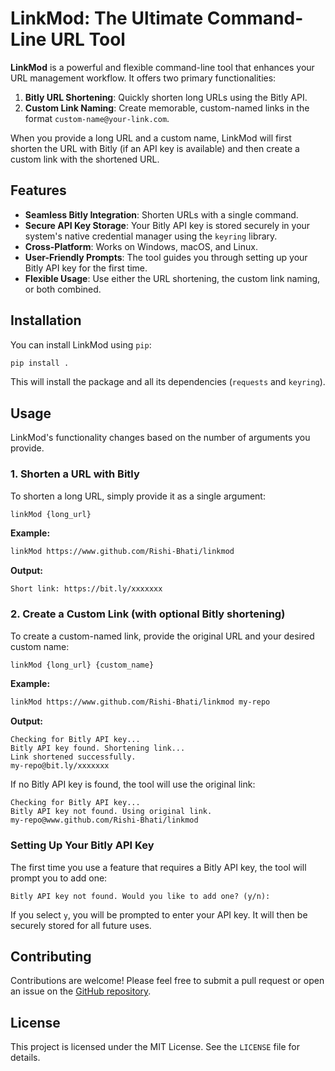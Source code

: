 # LinkMod: The Ultimate Command-Line URL Tool



**LinkMod** is a powerful and flexible command-line tool that enhances your URL management workflow. It offers two primary functionalities:

1.  **Bitly URL Shortening**: Quickly shorten long URLs using the Bitly API.
2.  **Custom Link Naming**: Create memorable, custom-named links in the format `custom-name@your-link.com`.

When you provide a long URL and a custom name, LinkMod will first shorten the URL with Bitly (if an API key is available) and then create a custom link with the shortened URL.

## Features

-   **Seamless Bitly Integration**: Shorten URLs with a single command.
-   **Secure API Key Storage**: Your Bitly API key is stored securely in your system's native credential manager using the `keyring` library.
-   **Cross-Platform**: Works on Windows, macOS, and Linux.
-   **User-Friendly Prompts**: The tool guides you through setting up your Bitly API key for the first time.
-   **Flexible Usage**: Use either the URL shortening, the custom link naming, or both combined.

## Installation

You can install LinkMod using `pip`:

```bash
pip install .
```

This will install the package and all its dependencies (`requests` and `keyring`).

## Usage

LinkMod's functionality changes based on the number of arguments you provide.

### 1. Shorten a URL with Bitly

To shorten a long URL, simply provide it as a single argument:

```bash
linkMod {long_url}
```

**Example:**

```bash
linkMod https://www.github.com/Rishi-Bhati/linkmod
```

**Output:**

```
Short link: https://bit.ly/xxxxxxx
```

### 2. Create a Custom Link (with optional Bitly shortening)

To create a custom-named link, provide the original URL and your desired custom name:

```bash
linkMod {long_url} {custom_name}
```

**Example:**

```bash
linkMod https://www.github.com/Rishi-Bhati/linkmod my-repo
```

**Output:**

```
Checking for Bitly API key...
Bitly API key found. Shortening link...
Link shortened successfully.
my-repo@bit.ly/xxxxxxx
```

If no Bitly API key is found, the tool will use the original link:

```
Checking for Bitly API key...
Bitly API key not found. Using original link.
my-repo@www.github.com/Rishi-Bhati/linkmod
```

### Setting Up Your Bitly API Key

The first time you use a feature that requires a Bitly API key, the tool will prompt you to add one:

```
Bitly API key not found. Would you like to add one? (y/n):
```

If you select `y`, you will be prompted to enter your API key. It will then be securely stored for all future uses.

## Contributing

Contributions are welcome! Please feel free to submit a pull request or open an issue on the [GitHub repository](https://github.com/Rishi-Bhati/linkmod.git).

## License

This project is licensed under the MIT License. See the `LICENSE` file for details.
